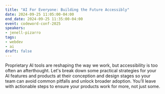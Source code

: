```yaml
---
title: "AI For Everyone: Building the Future Accessibly"
date: 2024-09-25 11:05:00-04:00
end_date: 2024-09-25 11:35:00-04:00
event: codeword-conf-2025
speakers:
- jenell-pizarro
tags:
- webdev
- ai
draft: false
---
```


Proprietary AI tools are reshaping the way we work, but accessibility is too often an afterthought. Let's break down some practical strategies for your AI features and products at their conception and design stages so your team can avoid common pitfalls and unlock broader adoption. You’ll leave with actionable steps to ensure your products work for more, not just some.

